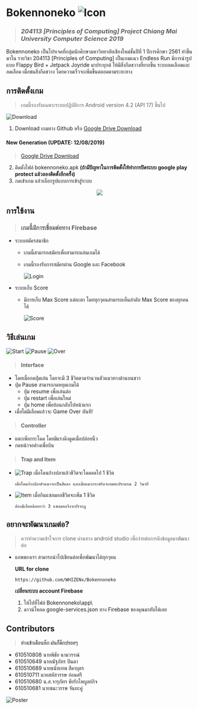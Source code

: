 # Bokennoneko ![Icon](https://www.img.in.th/images/c3bb96845b9a7b47aff67323a6f9857d.png "Icon")
> ### *204113 [Principles of Computing] Project Chiang Mai University Computer Science 2019*

Bokennoneko เป็นโปรเจคที่กลุ่มนักศึกษามหาวิทยาลัยเชียงใหม่ชั้นปีที่ 1 ปีการศึกษา 2561 ทำขึ้นมาใน รายวิชา 204113 [Principles of Computing] เป็นเกมแนว Endless Run มีการนำรูปแบบ Flappy Bird + Jetpack Joyride มาประยุกต์ ให้มีสิ่งกีดขวางที่ยากขึ้น ระบบลดเลือดและลดเลือด เมื่อชนสิ่งกีดขวาง โดยความเร็วจะเพิ่มขึ้นตลอดตามระยะทาง

## การติดตั้งเกม
> เกมนี้รองรับเฉพาะระบบปฏิบัติการ Android version 4.2 (API 17) ขึ้นไป

![Download](https://www.img.in.th/images/68e55616020959e39fbf11e8c172bf43.jpg "Download")
1. Download เกมทาง Github
หรือ [Google Drive Download](https://drive.google.com/file/d/19SXdU0oJ_uxbHGH8FvM1848MD1_8pYvz/view?usp=sharing)
#### New Generation (UPDATE: 12/08/2019)
> [Google Drive Download](https://drive.google.com/file/d/1D5tt9_CSO8nENBPtElgs4sNgr5_Z4IvY/view)
2. ติดตั้งไฟล์ bokennoneko.apk **(ถ้ามีปัญหาในการติดตั้งให้ทำการปิดระบบ google play protect แล้วลองติดตั้งอีกครั้ง)**
3. กดเข้าเกม แล้วเลือกรูปแบบการเข้าสู่ระบบ

<p align="center">
  <img src="https://www.img.in.th/images/c5370cf6e87a91f65ff94c8fd288d9f6.png"/>
</p>

## การใช้งาน
> ### **เกมนี้มีการเชื่อมต่อทาง Firebase**

- ระบบสมัครสมาชิก
  - เกมนี้สามารถสมัครเพื่อสามารถเล่นเกมได้
  - เกมนี้รองรับการสมัครผ่าน Google และ Facebook

    ![Login](https://www.img.in.th/images/18c4bd6d27d11bd44ab2f46e7739374f.png "Login")

- ระบบเก็บ Score
  - มีการเก็บ Max Score แต่ละตา โดยทุกๆคนสามารถเห็นลำดับ Max Score ของทุกคนได้
    
    ![Score](https://www.img.in.th/images/ebbed55d7c8d7d84ab8f91eda2601d3f.png "Score")
    
## วิธีเล่นเกม
![Start](https://www.img.in.th/images/c8b0941f6fb83cdb2da6f5cf1a035389.png "Start") ![Pause](https://www.img.in.th/images/66eda07914b66d9636ca88548c57f9e7.png "Pause") ![Over](https://www.img.in.th/images/b5a1a20c7f8e2ba0cfbfabde1c446bb2.png "Over")
> #### Interface
- โดยเมื่อกดปุ่มเล่น โดยจะมี 3 ชีวิตตามจำนวนตัวแมวทางด้านบนขวา
- ปุ่ม Pause สามารถกดหยุดเกมได้
  - ปุ่ม resume เพื่อเล่นต่อ
  - ปุ่ม restart เพื่อเล่นใหม่
  - ปุ่ม home เพื่อย้อนกลับไปหน้าแรก
- เมื่อไม่มีเลือดแล้วจะ Game Over ทันที!

> #### Controller
 - แตะเพิ่อกระโดด โดยมีแรงดึงดูดเมื่อปล่อยนิ้ว
 - กดหน้าจอค้างเพื่อบิน
 
> #### Trap and Item
- ![Trap](https://www.img.in.th/images/5faf55eca4bbbcfebe3a1d085395b4e7.png "Trap") เมื่อโดนก้างปลาแล้วชีวิตจะโดดลดไป 1 ชีวิต
  ```
  เมื่อโดนก้างปลาตัวแมวจะเป็นสีแดง และเมื่อแมวกระพริบจะอมตะประมาณ 2 วินาที
  ```
- ![Item](https://www.img.in.th/images/07e09bd2e496bd84e51fcac00bae512f.png "Item") เมื่อกินแซลมอลชีวิตจะเพิ่ม 1 ชีวิต
  ```
  ต้องมีเลือดน้อยกว่า 3 แซลมอลจึงจะปรากฏ
  ```
  
## อยากจะพัฒนาเกมต่อ?
> ควรทำความเข้าใจการ clone ผ่านทาง android studio เพื่อง่ายต่อการดึงข้อมูลมาพัฒนาต่อ
- แอพของเรา สามารถนำไปเขียนต่อเพื่อพัฒนาได้ทุกๆคน
 
  **URL for clone**
  ```
  https://github.com/WHIZENx/Bokennoneko
  ```
  **เปลี่ยนระบบ account Firebase**
  1. ให้ไปที่ไฟล์ Bokennoneko\app\
  2. ดาวน์โหลด google-services.json ทาง Firebase ของคุณมาทับได้เลย

## Contributors
> **ย่างเข้าเดือนห๊ก ฝนก็ต๊กปรอยๆ**
* 610510808	นายพิชัย	นามวรรณ์
* 610510649	นายณัฐภัทร	ปินตา
* 610510689	นายธนัทเทพ	สีดาบุตร
* 610510711	นายสหัสวรรษ	อ่อนศรี
* 610510680	น.ส.จารุภัทร	ชัยรักไพบูลย์กิจ
* 610510681	นายชนะวรรษ	จันทะคู่

![Poster](Poster.jpg "Poster")
